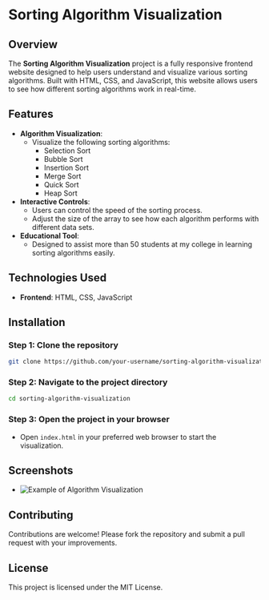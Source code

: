 # Sorting Algorithm Visualization

## Overview
The **Sorting Algorithm Visualization** project is a fully responsive frontend website designed to help users understand and visualize various sorting algorithms. Built with HTML, CSS, and JavaScript, this website allows users to see how different sorting algorithms work in real-time.

## Features
- **Algorithm Visualization**: 
  - Visualize the following sorting algorithms:
    - Selection Sort
    - Bubble Sort
    - Insertion Sort
    - Merge Sort
    - Quick Sort
    - Heap Sort
- **Interactive Controls**: 
  - Users can control the speed of the sorting process.
  - Adjust the size of the array to see how each algorithm performs with different data sets.
- **Educational Tool**: 
  - Designed to assist more than 50 students at my college in learning sorting algorithms easily.

## Technologies Used
- **Frontend**: HTML, CSS, JavaScript

## Installation

### Step 1: Clone the repository
```bash
git clone https://github.com/your-username/sorting-algorithm-visualization.git
```

### Step 2: Navigate to the project directory
```bash
cd sorting-algorithm-visualization
```

### Step 3: Open the project in your browser
- Open `index.html` in your preferred web browser to start the visualization.

## Screenshots
- ![Example of Algorithm Visualization](link-to-your-screenshot)

## Contributing
Contributions are welcome! Please fork the repository and submit a pull request with your improvements.

## License
This project is licensed under the MIT License.
